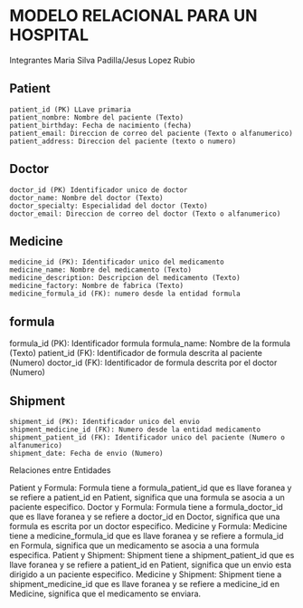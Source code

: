 # MODELO RELACIONAL PARA UN HOSPITAL

Integrantes
Maria Silva Padilla/Jesus Lopez Rubio

## Patient
    patient_id (PK) LLave primaria
    patient_nombre: Nombre del paciente (Texto)
    patient_birthday: Fecha de nacimiento (fecha)
    patient_email: Direccion de correo del paciente (Texto o alfanumerico)
    patient_address: Direccion del paciente (texto o numero)   

## Doctor 
    doctor_id (PK) Identificador unico de doctor
    doctor_name: Nombre del doctor (Texto)
    doctor_specialty: Especialidad del doctor (Texto)
    doctor_email: Direccion de correo del doctor (Texto o alfanumerico)

## Medicine
    medicine_id (PK): Identificador unico del medicamento
    medicine_name: Nombre del medicamento (Texto)
    medicine_description: Descripcion del medicamento (Texto)
    medicine_factory: Nombre de fabrica (Texto)
    medicine_formula_id (FK): numero desde la entidad formula 

## formula 
   formula_id (PK): Identificador formula
   formula_name: Nombre de la formula (Texto) 
   patient_id (FK): Identificador de formula descrita al paciente (Numero)
   doctor_id (FK): Identificador de formula descrita por el doctor (Numero)

## Shipment
    shipment_id (PK): Identificador unico del envio
    shipment_medicine_id (FK): Numero desde la entidad medicamento
    shipment_patient_id (FK): Identificador unico del paciente (Numero o alfanumerico)
    shipment_date: Fecha de envio (Numero)

Relaciones entre Entidades

Patient y Formula:
Formula tiene a formula_patient_id que es llave foranea y se refiere a patient_id en Patient, significa que una formula se asocia a un paciente especifico.
Doctor y Formula:
Formula tiene a formula_doctor_id que es llave foranea y se refiere a doctor_id en Doctor, significa que una formula es escrita por un doctor especifico.
Medicine y Formula:
Medicine tiene a medicine_formula_id que es llave foranea y se refiere a formula_id en Formula, significa que un medicamento se asocia a una formula especifica.
Patient y Shipment:
Shipment tiene a shipment_patient_id que es llave foranea y se refiere a patient_id en Patient, significa que un envio esta dirigido a un paciente especifico.
Medicine y Shipment:
Shipment tiene a shipment_medicine_id que es llave foranea y se refiere a medicine_id en Medicine, significa que el medicamento se enviara.
